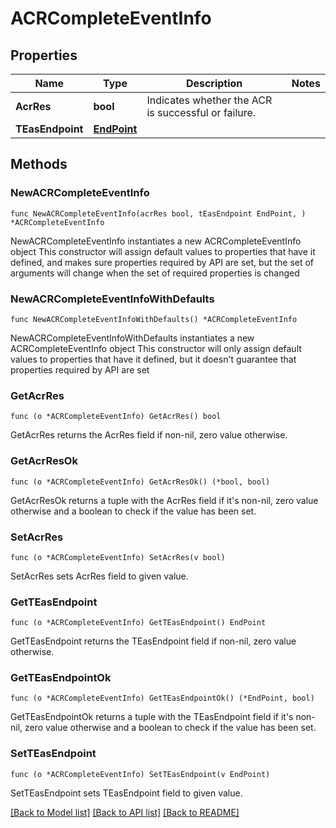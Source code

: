 # ACRCompleteEventInfo

## Properties

Name | Type | Description | Notes
------------ | ------------- | ------------- | -------------
**AcrRes** | **bool** | Indicates whether the ACR is successful or failure. | 
**TEasEndpoint** | [**EndPoint**](EndPoint.md) |  | 

## Methods

### NewACRCompleteEventInfo

`func NewACRCompleteEventInfo(acrRes bool, tEasEndpoint EndPoint, ) *ACRCompleteEventInfo`

NewACRCompleteEventInfo instantiates a new ACRCompleteEventInfo object
This constructor will assign default values to properties that have it defined,
and makes sure properties required by API are set, but the set of arguments
will change when the set of required properties is changed

### NewACRCompleteEventInfoWithDefaults

`func NewACRCompleteEventInfoWithDefaults() *ACRCompleteEventInfo`

NewACRCompleteEventInfoWithDefaults instantiates a new ACRCompleteEventInfo object
This constructor will only assign default values to properties that have it defined,
but it doesn't guarantee that properties required by API are set

### GetAcrRes

`func (o *ACRCompleteEventInfo) GetAcrRes() bool`

GetAcrRes returns the AcrRes field if non-nil, zero value otherwise.

### GetAcrResOk

`func (o *ACRCompleteEventInfo) GetAcrResOk() (*bool, bool)`

GetAcrResOk returns a tuple with the AcrRes field if it's non-nil, zero value otherwise
and a boolean to check if the value has been set.

### SetAcrRes

`func (o *ACRCompleteEventInfo) SetAcrRes(v bool)`

SetAcrRes sets AcrRes field to given value.


### GetTEasEndpoint

`func (o *ACRCompleteEventInfo) GetTEasEndpoint() EndPoint`

GetTEasEndpoint returns the TEasEndpoint field if non-nil, zero value otherwise.

### GetTEasEndpointOk

`func (o *ACRCompleteEventInfo) GetTEasEndpointOk() (*EndPoint, bool)`

GetTEasEndpointOk returns a tuple with the TEasEndpoint field if it's non-nil, zero value otherwise
and a boolean to check if the value has been set.

### SetTEasEndpoint

`func (o *ACRCompleteEventInfo) SetTEasEndpoint(v EndPoint)`

SetTEasEndpoint sets TEasEndpoint field to given value.



[[Back to Model list]](../README.md#documentation-for-models) [[Back to API list]](../README.md#documentation-for-api-endpoints) [[Back to README]](../README.md)


